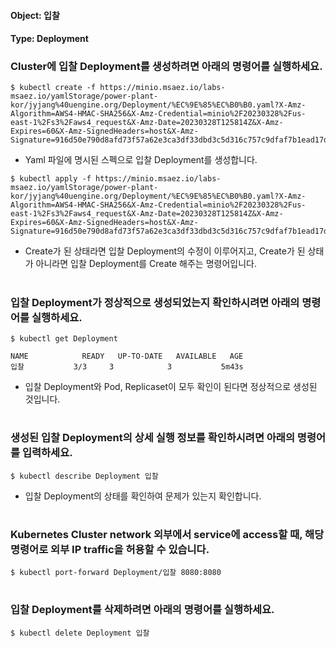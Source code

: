 
#### Object: 입찰
#### Type: Deployment

### Cluster에 입찰 Deployment를 생성하려면 아래의 명령어를 실행하세요.

```
$ kubectl create -f https://minio.msaez.io/labs-msaez.io/yamlStorage/power-plant-kor/jyjang%40uengine.org/Deployment/%EC%9E%85%EC%B0%B0.yaml?X-Amz-Algorithm=AWS4-HMAC-SHA256&X-Amz-Credential=minio%2F20230328%2Fus-east-1%2Fs3%2Faws4_request&X-Amz-Date=20230328T125814Z&X-Amz-Expires=60&X-Amz-SignedHeaders=host&X-Amz-Signature=916d50e790d8afd73f57a62e3ca3df33dbd3c5d316c757c9dfaf7b1ead17df53
```
- Yaml 파일에 명시된 스펙으로 입찰 Deployment를 생성합니다.

```
$ kubectl apply -f https://minio.msaez.io/labs-msaez.io/yamlStorage/power-plant-kor/jyjang%40uengine.org/Deployment/%EC%9E%85%EC%B0%B0.yaml?X-Amz-Algorithm=AWS4-HMAC-SHA256&X-Amz-Credential=minio%2F20230328%2Fus-east-1%2Fs3%2Faws4_request&X-Amz-Date=20230328T125814Z&X-Amz-Expires=60&X-Amz-SignedHeaders=host&X-Amz-Signature=916d50e790d8afd73f57a62e3ca3df33dbd3c5d316c757c9dfaf7b1ead17df53
```
- Create가 된 상태라면 입찰 Deployment의 수정이 이루어지고, Create가 된 상태가 아니라면 입찰 Deployment를 Create 해주는 명령어입니다.  
#

### 입찰 Deployment가 정상적으로 생성되었는지 확인하시려면 아래의 명령어를 실행하세요.

```
$ kubectl get Deployment

NAME            READY   UP-TO-DATE   AVAILABLE   AGE
입찰           3/3     3            3           5m43s

```
- 입찰 Deployment와 Pod, Replicaset이 모두 확인이 된다면 정상적으로 생성된 것입니다.
#

### 생성된 입찰 Deployment의 상세 실행 정보를 확인하시려면 아래의 명령어를 입력하세요.

```
$ kubectl describe Deployment 입찰
```
- 입찰 Deployment의 상태를 확인하여 문제가 있는지 확인합니다. 
#

### Kubernetes Cluster network 외부에서 service에 access할 때, 해당 명령어로 외부 IP traffic을 허용할 수 있습니다.

```
$ kubectl port-forward Deployment/입찰 8080:8080
```
#

### 입찰 Deployment를 삭제하려면 아래의 명령어를 실행하세요.

```
$ kubectl delete Deployment 입찰
```
#

